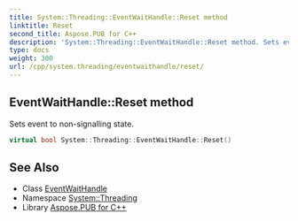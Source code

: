 ```yaml
---
title: System::Threading::EventWaitHandle::Reset method
linktitle: Reset
second_title: Aspose.PUB for C++
description: 'System::Threading::EventWaitHandle::Reset method. Sets event to non-signalling state in C++.'
type: docs
weight: 300
url: /cpp/system.threading/eventwaithandle/reset/
---
```

## EventWaitHandle::Reset method


Sets event to non-signalling state.

```cpp
virtual bool System::Threading::EventWaitHandle::Reset()
```

## See Also

* Class [EventWaitHandle](../)
* Namespace [System::Threading](../../)
* Library [Aspose.PUB for C++](../../../)
